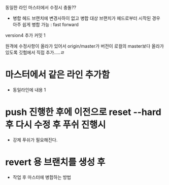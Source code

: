 동일한 라인 마스터에서 수정시 충돌??

- 병합
헤드 브랜치에 변경사하이 없고 
병합 대상 브랜치가 헤드로부터 시작된 경우
아주 쉽게 병합 가능 : fast forward

version4 추가 커밋 1

원격에 수정사항이 올라가 있어서 origin/master가 버전이   로컬의 master보다 올라가 있도록 깃험에서 직접 추가.....ㄹ

# 마스터에서 같은 라인 추가함

- 동일라인에 내용 1

# push  진행한 후에  이전으로 reset --hard 후 다시 수정 후 푸쉬 진행시 

- 강제 푸쉬가 필요해진다.


# revert 용 브랜치를 생성 후 

- 작업 후 마스터에 병합하는 방법